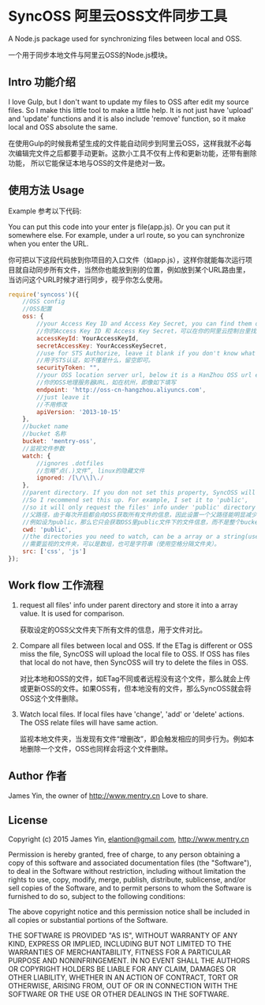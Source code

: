 # SyncOSS 阿里云OSS文件同步工具
A Node.js package used for synchronizing files between local and OSS.

一个用于同步本地文件与阿里云OSS的Node.js模块。
## Intro 功能介绍
I love Gulp, but I don't want to update my files to OSS after edit my source files. So I make this little tool to make a little help.
It is not just have 'upload' and 'update' functions and it is also include 'remove' function,
so it make local and OSS absolute the same.

在使用Gulp的时候我希望生成的文件能自动同步到阿里云OSS，这样我就不必每次编辑完文件之后都要手动更新。这款小工具不仅有上传和更新功能，还带有删除功能，
所以它能保证本地与OSS的文件是绝对一致。
## 使用方法 Usage
Example 参考以下代码:

You can put this code into your enter js file(app.js).
Or you can put it somewhere else. For example, under a url route, so you can synchronize when you enter the URL.

你可把以下这段代码放到你项目的入口文件（如app.js），这样你就能每次运行项目就自动同步所有文件，当然你也能放到别的位置，例如放到某个URL路由里，
当访问这个URL时候才进行同步，视乎你怎么使用。
```js
require('syncoss')({
    //OSS config
    //OSS配置
    oss: {
        //your Access Key ID and Access Key Secret, you can find them on your aliyun console panel.
        //你的Access Key ID 和 Access Key Secret，可以在你的阿里云控制台里找到。
        accessKeyId: YourAccessKeyId,
        secretAccessKey: YourAccessKeySecret,
        //use for STS Authorize, leave it blank if you don't know what it is.
        //用于STS认证，如不懂是什么，留空即可。
        securityToken: "",
        //your OSS location server url, below it is a HanZhou OSS url example
        //你的OSS地理服务器URL，如在杭州，即像如下填写
        endpoint: 'http://oss-cn-hangzhou.aliyuncs.com',
        //just leave it
        //不用修改
        apiVersion: '2013-10-15'
    },
    //bucket name
    //bucket 名称
    bucket: 'mentry-oss',
    //监视文件参数
    watch: {
        //ignores .dotfiles
        //忽略“点(.)文件”, linux的隐藏文件
        ignored: /[\/\\]\./
    },
    //parent directory. If you don not set this property, SyncOSS will download all files' info in your bucket when startup.
    //So I recommend set this up. For example, I set it to 'public',
    //so it will only request the files' info under 'public' directory in OSS.
    //父路径，由于每次开启都会向OSS获取所有文件的信息，因此设置一个父路径能明显减少获取文件信息的数量。
    //例如设为public，那么它只会获取OSS里public文件下的文件信息，而不是整个bucket的文件。推荐使用。
    cwd: 'public',
    //the directories you need to watch, can be a array or a string(use space to split directories name).
    //需要监视的文件夹，可以是数组，也可是字符串（使用空格分隔文件夹）。
    src: ['css', 'js']
});
```
## Work flow 工作流程
1. request all files' info under parent directory and store it into a array value. It is used for comparison.

   获取设定的OSS父文件夹下所有文件的信息，用于文件对比。
2. Compare all files between local and OSS. If the ETag is different or OSS miss the file, SyncOSS will upload the local file to OSS.
   If OSS has files that local do not have, then SyncOSS will try to delete the files in OSS.

   对比本地和OSS的文件，如ETag不同或者远程没有这个文件，那么就会上传或更新OSS的文件。如果OSS有，但本地没有的文件，那么SyncOSS就会将OSS这个文件删除。
3. Watch local files. If local files have 'change', 'add' or 'delete' actions. The OSS relate files will have same action.

   监视本地文件夹，当发现有文件“增删改”，即会触发相应的同步行为。例如本地删除一个文件，OSS也同样会将这个文件删除。
## Author 作者
James Yin, the owner of http://www.mentry.cn
Love to share.

## License
Copyright (c) 2015 James Yin, elantion@gmail.com, http://www.mentry.cn

Permission is hereby granted, free of charge,
to any person obtaining a copy of this software and associated documentation files (the "Software"),
to deal in the Software without restriction, including without limitation the rights to use, copy, modify, merge, publish,
distribute, sublicense, and/or sell copies of the Software, and to permit persons to whom the Software is furnished to do so,
subject to the following conditions:

The above copyright notice and this permission notice shall be included in all copies or substantial portions of the Software.

THE SOFTWARE IS PROVIDED "AS IS", WITHOUT WARRANTY OF ANY KIND, EXPRESS OR IMPLIED, INCLUDING BUT NOT LIMITED TO THE WARRANTIES
OF MERCHANTABILITY, FITNESS FOR A PARTICULAR PURPOSE AND NONINFRINGEMENT. IN NO EVENT SHALL THE AUTHORS OR COPYRIGHT HOLDERS
BE LIABLE FOR ANY CLAIM, DAMAGES OR OTHER LIABILITY, WHETHER IN AN ACTION OF CONTRACT, TORT OR OTHERWISE, ARISING FROM, OUT
OF OR IN CONNECTION WITH THE SOFTWARE OR THE USE OR OTHER DEALINGS IN THE SOFTWARE.